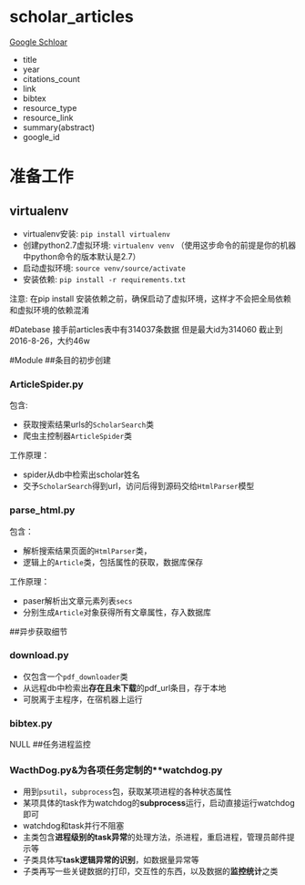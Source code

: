 # scholar_articles

[Google Schloar](http://scholar.google.com)

* title
* year
* citations_count
* link
* bibtex
* resource_type
* resource_link
* summary(abstract)
* google_id

# 准备工作

## virtualenv

* virtualenv安装: `pip install virtualenv`
* 创建python2.7虚拟环境: `virtualenv venv` （使用这步命令的前提是你的机器中python命令的版本默认是2.7）
* 启动虚拟环境: `source venv/source/activate`
* 安装依赖: `pip install -r requirements.txt`

注意: 在pip install 安装依赖之前，确保启动了虚拟环境，这样才不会把全局依赖和虚拟环境的依赖混淆

#Datebase
接手前articles表中有314037条数据
但是最大id为314060
截止到2016-8-26，大约46w

#Module
##条目的初步创建

### ArticleSpider.py
包含:
- 获取搜索结果urls的`ScholarSearch`类
- 爬虫主控制器`ArticleSpider`类

工作原理：
- spider从db中检索出scholar姓名
- 交予`ScholarSearch`得到url，访问后得到源码交给`HtmlParser`模型

### parse_html.py
包含：
- 解析搜索结果页面的`HtmlParser`类，
- 逻辑上的`Article`类，包括属性的获取，数据库保存

工作原理：
- paser解析出文章元素列表`secs`
- 分别生成`Article`对象获得所有文章属性，存入数据库

##异步获取细节
### download.py
- 仅包含一个`pdf_downloader`类
- 从远程db中检索出**存在且未下载**的pdf_url条目，存于本地
- 可脱离于主程序，在宿机器上运行

### bibtex.py
NULL
##任务进程监控
### WacthDog.py&为各项任务定制的**watchdog.py
- 用到`psutil`，`subprocess`包，获取某项进程的各种状态属性
- 某项具体的task作为watchdog的**subprocess**运行，启动直接运行watchdog即可
- watchdog和task并行不阻塞
- 主类包含**进程级别的task异常**的处理方法，杀进程，重启进程，管理员邮件提示等
- 子类具体写**task逻辑异常的识别**，如数据量异常等
- 子类再写一些关键数据的打印，交互性的东西，以及数据的**监控统计**之类
